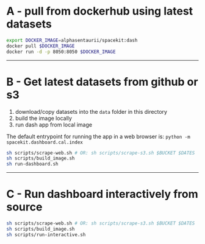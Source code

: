 # A - pull from dockerhub using latest datasets

```bash
export DOCKER_IMAGE=alphasentaurii/spacekit:dash
docker pull $DOCKER_IMAGE
docker run -d -p 8050:8050 $DOCKER_IMAGE
```

---

# B - Get latest datasets from github or s3

1. download/copy datasets into the `data` folder in this directory
2. build the image locally
3. run dash app from local image

The default entrypoint for running the app in a web browser is: 
`python -m spacekit.dashboard.cal.index`

```bash
sh scripts/scrape-web.sh # OR: sh scripts/scrape-s3.sh $BUCKET $DATES
sh scripts/build_image.sh
sh run-dashboard.sh
```

---

# C - Run dashboard interactively from source

```bash
sh scripts/scrape-web.sh # OR: sh scripts/scrape-s3.sh $BUCKET $DATES
sh scripts/build_image.sh
sh scripts/run-interactive.sh
```
